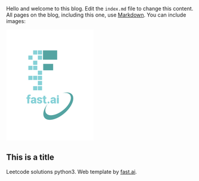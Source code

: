 Hello and welcome to this blog. Edit the `index.md` file to change this content. All pages on the blog, including this one, use [Markdown](https://guides.github.com/features/mastering-markdown/). You can include images:

![Image of fast.ai logo](images/logo.png)

## This is a title

Leetcode solutions python3. Web template by [fast.ai](https://www.fast.ai/2020/01/16/fast_template/). 
